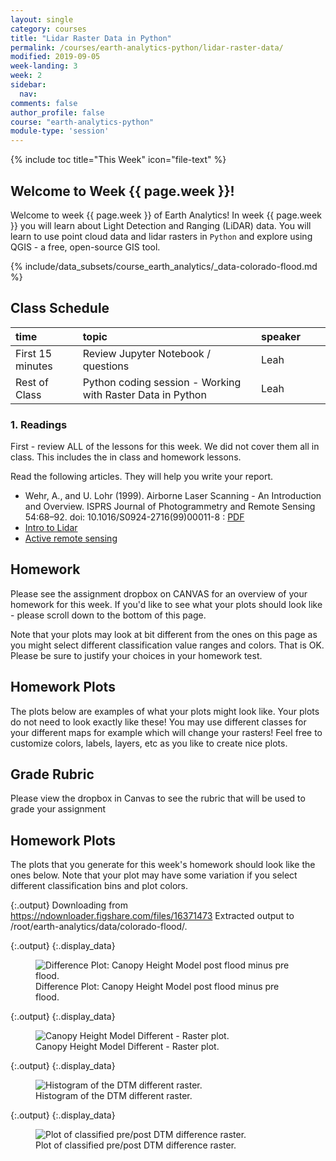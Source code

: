 ```yaml
---
layout: single
category: courses
title: "Lidar Raster Data in Python"
permalink: /courses/earth-analytics-python/lidar-raster-data/
modified: 2019-09-05
week-landing: 3
week: 2
sidebar:
  nav:
comments: false
author_profile: false
course: "earth-analytics-python"
module-type: 'session'
---
```

{% include toc title="This Week" icon="file-text" %}

<div class="notice--info" markdown="1">

## <i class="fa fa-ship" aria-hidden="true"></i> Welcome to Week {{ page.week }}!

Welcome to week {{ page.week }} of Earth Analytics! In week {{ page.week }} you will learn about
Light Detection and Ranging (LiDAR) data. You will learn to use point cloud data and
lidar rasters in `Python` and explore using QGIS - a free, open-source GIS tool.

<!-- 
Your final 2013 Colorado flood report assignment is below. Read the assignment
carefully and make sure you've completed all of the steps and followed all of the
guidelines. Use all of the class and homework lessons that you've learned in the
first few weeks to help you complete the assignment.
-->

{% include/data_subsets/course_earth_analytics/_data-colorado-flood.md %}

</div>

## <i class="fa fa-calendar-check-o" aria-hidden="true"></i> Class Schedule

| time          | topic                                                     | speaker           |  |  |
|:--------------|:----------------------------------------------------------|:------------------|:-|:-|
| First 15 minutes       | Review Jupyter Notebook / questions                  | Leah              |  |  |
| Rest of Class | Python coding session - Working with Raster Data in Python | Leah              |  |  |

### 1. Readings

First - review ALL of the lessons for this week. We did not cover them all in class. This
includes the in class and homework lessons.

Read the following articles. They will help you write your report.

* Wehr, A., and U. Lohr (1999). Airborne Laser Scanning - An Introduction and Overview. ISPRS Journal of Photogrammetry and Remote Sensing 54:68–92. doi: 10.1016/S0924-2716(99)00011-8 : <a href="http://citeseerx.ist.psu.edu/viewdoc/download?doi=10.1.1.9.516&rep=rep1&type=pdf" target="_blank" data-proofer-ignore=''><i class="fa fa-download" aria-hidden="true"></i>
PDF</a>
* <a href="https://www.e-education.psu.edu/natureofgeoinfo/node/1888" target="_blank">Intro to Lidar</a>
* <a href="https://www.e-education.psu.edu/natureofgeoinfo/node/1890" target="_blank">Active remote sensing</a>


<div class="notice--warning" markdown="1">

## <i class="fa fa-pencil-square-o" aria-hidden="true"></i> Homework

Please see the assignment dropbox on CANVAS for an overview of your homework for this week. If you'd like to see what your plots should look like - please scroll down to the bottom of this page. 

Note that your plots may look at bit different from the ones on this page as you might select different classification value ranges and colors. That is OK. Please be sure to justify your choices in your homework test. 


</div>

## Homework Plots

The plots below are examples of what your plots might look like. Your plots do not need to look exactly like these! You may use different classes for your different maps for example which will change your rasters! Feel free to customize colors, labels, layers, etc as you like to create nice plots.


## Grade Rubric

Please view the dropbox in Canvas to see the rubric that will be used to grade your assignment

## Homework Plots
The plots that you generate for this week's homework should look like the ones below. 
Note that your plot may have some variation if you select different classification bins and plot colors. 




{:.output}
    Downloading from https://ndownloader.figshare.com/files/16371473
    Extracted output to /root/earth-analytics/data/colorado-flood/.





{:.output}
{:.display_data}

<figure>

<img src = "{{ site.url }}/images/courses/earth-analytics-python/02-intro-to-lidar-and-raster/2018-02-05-intro-lidar-raster-landing-page/2018-02-05-intro-lidar-raster-landing-page_7_0.png" alt = "Difference Plot: Canopy Height Model post flood minus pre flood.">
<figcaption>Difference Plot: Canopy Height Model post flood minus pre flood.</figcaption>

</figure>






{:.output}
{:.display_data}

<figure>

<img src = "{{ site.url }}/images/courses/earth-analytics-python/02-intro-to-lidar-and-raster/2018-02-05-intro-lidar-raster-landing-page/2018-02-05-intro-lidar-raster-landing-page_9_0.png" alt = "Canopy Height Model Different - Raster plot.">
<figcaption>Canopy Height Model Different - Raster plot.</figcaption>

</figure>





{:.output}
{:.display_data}

<figure>

<img src = "{{ site.url }}/images/courses/earth-analytics-python/02-intro-to-lidar-and-raster/2018-02-05-intro-lidar-raster-landing-page/2018-02-05-intro-lidar-raster-landing-page_10_0.png" alt = "Histogram of the DTM different raster.">
<figcaption>Histogram of the DTM different raster.</figcaption>

</figure>





{:.output}
{:.display_data}

<figure>

<img src = "{{ site.url }}/images/courses/earth-analytics-python/02-intro-to-lidar-and-raster/2018-02-05-intro-lidar-raster-landing-page/2018-02-05-intro-lidar-raster-landing-page_11_0.png" alt = "Plot of classified pre/post DTM difference raster.">
<figcaption>Plot of classified pre/post DTM difference raster.</figcaption>

</figure>








